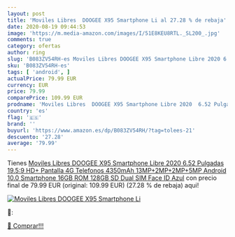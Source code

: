 ```yaml
---
layout: post
title: 'Moviles Libres  DOOGEE X95 Smartphone Li al 27.28 % de rebaja'
date: 2020-08-19 09:44:53
image: 'https://m.media-amazon.com/images/I/51E8KEU8RTL._SL200_.jpg'
comments: true
category: ofertas
author: ring
slug: 'B083ZV54RH-es Moviles Libres DOOGEE X95 Smartphone Libre 2020 6.52...'
sku: 'B083ZV54RH-es'
tags: [ 'android', ]
actualPrice: 79.99 EUR
currency: EUR
price: 79.99
comparePrice: 109.99 EUR
prodname: 'Moviles Libres  DOOGEE X95 Smartphone Libre 2020  6.52 Pulgadas 19.5:9 HD+ Pantalla 4G Telefonos  4350mAh  13MP+2MP+2MP+5MP  Android 10.0 Smartphone  16GB ROM 128GB SD  Dual SIM Face ID  Azul'
country: 'es'
flag: '🇪🇸'
brand: ''
buyurl: 'https://www.amazon.es/dp/B083ZV54RH/?tag=tolees-21'
descuento: '27.28'
average: '79.99'
---
```


Tienes [Moviles Libres  DOOGEE X95 Smartphone Libre 2020  6.52 Pulgadas 19.5:9 HD+ Pantalla 4G Telefonos  4350mAh  13MP+2MP+2MP+5MP  Android 10.0 Smartphone  16GB ROM 128GB SD  Dual SIM Face ID  Azul](https://www.amazon.es/dp/B083ZV54RH/?tag=tolees-21) con precio final de  79.99 EUR (original: 109.99 EUR) (27.28 %  de rebaja) aqui!

[![Moviles Libres  DOOGEE X95 Smartphone Li](https://m.media-amazon.com/images/I/51E8KEU8RTL._SL200_.jpg)](https://www.amazon.es/dp/B083ZV54RH/?tag=tolees-21)

🔎:


[🛒 Comprar!!!](https://www.amazon.es/dp/B083ZV54RH/?tag=tolees-21)
